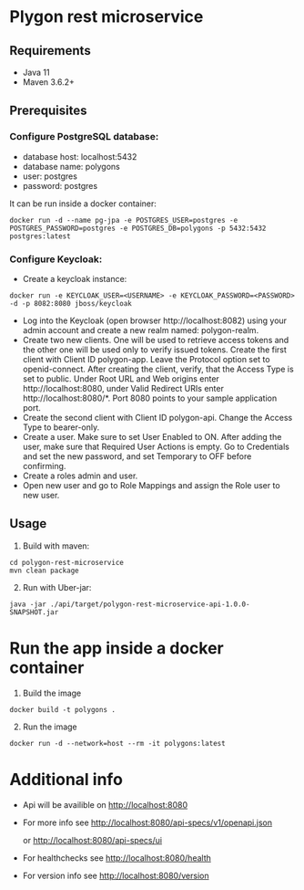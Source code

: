 # Plygon rest microservice

## Requirements

- Java 11
- Maven 3.6.2+

## Prerequisites

### Configure PostgreSQL database:

- database host: localhost:5432
- database name: polygons
- user: postgres
- password: postgres

It can be run inside a docker container:

```
docker run -d --name pg-jpa -e POSTGRES_USER=postgres -e POSTGRES_PASSWORD=postgres -e POSTGRES_DB=polygons -p 5432:5432 postgres:latest
```

### Configure Keycloak:

- Create a keycloak instance:

```
docker run -e KEYCLOAK_USER=<USERNAME> -e KEYCLOAK_PASSWORD=<PASSWORD> -d -p 8082:8080 jboss/keycloak
```

- Log into the Keycloak (open browser http://localhost:8082) using your admin account and create a new realm named: polygon-realm.
- Create two new clients. One will be used to retrieve access tokens and the other one will be used only to verify issued tokens.
  Create the first client with Client ID polygon-app. Leave the Protocol option set to openid-connect.
  After creating the client, verify, that the Access Type is set to public.
  Under Root URL and Web origins enter http://localhost:8080,
  under Valid Redirect URIs enter http://localhost:8080/\*. Port 8080 points to your sample application port.
- Create the second client with Client ID polygon-api. Change the Access Type to bearer-only.
- Create a user. Make sure to set User Enabled to ON. After adding the user, make sure that Required User Actions is empty.
  Go to Credentials and set the new password, and set Temporary to OFF before confirming.
- Create a roles admin and user.
- Open new user and go to Role Mappings and assign the Role user to new user.

## Usage

1. Build with maven:

```
cd polygon-rest-microservice
mvn clean package
```

2. Run with Uber-jar:

```
java -jar ./api/target/polygon-rest-microservice-api-1.0.0-SNAPSHOT.jar
```

# Run the app inside a docker container

1. Build the image

```
docker build -t polygons .
```

2. Run the image

```
docker run -d --network=host --rm -it polygons:latest
```

# Additional info

- Api will be availible on [http://localhost:8080](http://localhost:8080)

- For more info see [http://localhost:8080/api-specs/v1/openapi.json](http://localhost:8080/api-specs/v1/openapi.json)

  or [http://localhost:8080/api-specs/ui](http://localhost:8080/api-specs/ui)

- For healthchecks see [http://localhost:8080/health](http://localhost:8080/health)

- For version info see [http://localhost:8080/version](http://localhost:8080/version)

